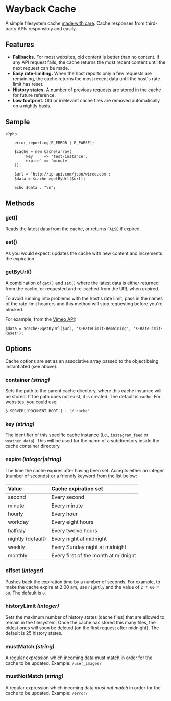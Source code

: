 Wayback Cache
=============

A simple filesystem cache [made with care](http://chrisullyott.com/blog/2014-11-24-wayback-cache/). Cache responses from third-party APIs responsibly and easily.

Features
--------

- **Fallbacks.** For most websites, old content is better than no content. If any API request fails, the cache returns the most recent content until the next request can be made.
- **Easy rate-limiting.** When the host reports only a few requests are remaining, the cache returns the most recent data until the host's rate limit has reset.
- **History states.** A number of previous requests are stored in the cache for future reference.
- **Low footprint.** Old or irrelevant cache files are removed automatically on a nightly basis.

Sample
------

```
<?php

    error_reporting(E_ERROR | E_PARSE);

    $cache = new Cache(array(
        'key'    => 'test-instance',
        'expire' => 'minute'
    ));

    $url = 'http://ip-api.com/json/wired.com';
    $data = $cache->getByUrl($url);

    echo $data . "\n";

```

Methods
-------

### get()

Reads the latest data from the cache, or returns `FALSE` if expired.

### set()

As you would expect: updates the cache with new content and increments the expiration.

### getByUrl()

A combination of `get()` and `set()` where the latest data is either returned from the cache, or requested and re-cached from the URL when expired.

To avoid running into problems with the host's rate limit, pass in the names of the rate limit headers and this method will stop requesting before you're blocked.

For example, from the [Vimeo API](https://developer.vimeo.com/guidelines/rate-limiting):

```
$data = $cache->getByUrl($url, 'X-RateLimit-Remaining', 'X-RateLimit-Reset');
```

Options
-------

Cache options are set as an associative array passed to the object being instantiated (see above).

### container _(string)_

Sets the path to the parent cache directory, where this cache instance will be stored. If the path does not exist, it is created. The default is `cache`. For websites, you could use:

```
$_SERVER['DOCUMENT_ROOT'] . '/_cache'
```

### key _(string)_

The identifier of this specific cache instance (i.e., `instagram_feed` or `weather_data`). This will be used for the name of a subdirectory inside the cache container directory.

### expire _(integer|string)_

The time the cache expires after having been set. Accepts either an integer (number of seconds) or a friendly keyword from the list below:

Value              | Cache expiration set
:----------        | :-----------
second             | Every second
minute             | Every minute
hourly             | Every hour
workday            | Every eight hours
halfday            | Every twelve hours
nightly (default)  | Every night at midnight
weekly             | Every Sunday night at midnight
monthly            | Every first of the month at midnight

### offset _(integer)_

Pushes back the expiration time by a number of seconds. For example, to make the cache expire at 2:00 am, use `nightly` and the value of `2 * 60 * 60`. The default is `0`.

### historyLimit _(integer)_

Sets the maximum number of history states (cache files) that are allowed to remain in the filesystem. Once the cache has stored this many files, the oldest ones will soon be deleted (on the first request after midnight). The default is 25 history states.

### mustMatch _(string)_

A regular expression which incoming data must match in order for the cache to be updated. Example: `/user_images/`

### mustNotMatch _(string)_

A regular expression which incoming data _must not match_ in order for the cache to be updated. Example: `/error/`
